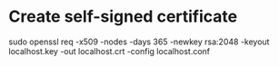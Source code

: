 # Create self-signed certificate

sudo openssl req -x509 -nodes -days 365 -newkey rsa:2048 -keyout localhost.key -out localhost.crt -config localhost.conf


